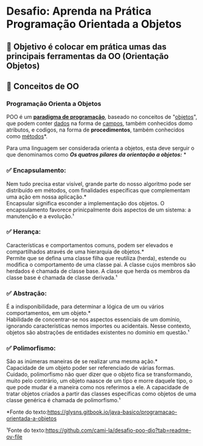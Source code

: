 # Desafio: Aprenda na Prática Programação Orientada a Objetos
## 💎 Objetivo é colocar em prática umas das principais ferramentas da OO (Orientação Objetos)

<h2> 👣 Conceitos de OO </h2>
<h3>Programação Orienta a Objetos</h3>
<p>POO é um <a href="https://pt.wikipedia.org/wiki/Paradigma_de_programa%C3%A7%C3%A3o"><strong>paradigma de programação</strong></a>, 
baseado no conceitos de "<a href="https://pt.wikipedia.org/wiki/Objeto_(ci%C3%AAncia_da_computa%C3%A7%C3%A3o)">objetos</a>", que podem conter
<a href="https://pt.wikipedia.org/wiki/Dados">dados</a> na forma de <a href="https://pt.wikipedia.org/wiki/Campo_(ci%C3%AAncia_da_computa%C3%A7%C3%A3o)">campos</a>, 
também conhecidos domo atributos, e codigos, na forma de <strong>procedimentos</strong>, também conhecidos como <a href="https://pt.wikipedia.org/wiki/M%C3%A9todo_(programa%C3%A7%C3%A3o)">métodos</a>*.
</p>
<p>
Para uma linguagem ser considerada orienta a objetos, esta deve serguir o que denominamos como <strong><i>Os quatros pilares da orientação a objetos:</i></strong>
*</p>
<h3>✅ Encapsulamento:</h3>
<p>
Nem tudo precisa estar visível, grande parte do nosso algoritmo pode ser distribuído em métodos, com finalidades específicas que complementam uma ação em nossa aplicação.*<br>
Encapsular significa esconder a implementação dos objetos. O encapsulamento favorece prinicpalmente dois aspectos de um sistema: a manutenção e a evolução.¹
</p>
<h3>✅ Herança:</h3>
<p>
Características e comportamentos comuns, podem ser elevados e compartilhados através de uma hierarquia de objetos.*<br>
Permite que se defina uma classe filha que reutiliza (herda), estende ou modifica o comportamento de uma classe pai. A classe cujos membros são herdados é chamada de classe base. A classe que herda os membros da classe base é chamada de classe derivada.¹
</p>
<h3>✅ Abstração:</h3>
<p>
É a indisponibilidade, para determinar a lógica de um ou vários comportamentos, em um objeto.*<br>
Habilidade de concentrar-se nos aspectos essenciais de um domínio, ignorando características nemos importes ou acidentais. Nesse contexto, objetos são abstrações de entidades existentes no domínio em questão.¹
</p>
<h3>✅ Polimorfismo:</h3>
<p>
São as inúmeras maneiras de se realizar uma mesma ação.*<br>
Capacidade de um objeto poder ser referenciado de várias formas. Cuidado, polimorfismo não quer dizer que o objeto fica se transformando, muito pelo contrário, um objeto naasce de um tipo e morre daquele tipo, o que pode mudar é a maneira como nos referimos a ele. A capacidade de tratar objetos criados a partir das classes específicas como objetos de uma classe genérica é chamada de polimorfismo.¹
</p>
<p>*Fonte do texto:<a href="https://glysns.gitbook.io/java-basico/programacao-orientada-a-objetos">https://glysns.gitbook.io/java-basico/programacao-orientada-a-objetos</a></p>
<p>¹Fonte do texto:<a href="https://github.com/cami-la/desafio-poo-dio?tab=readme-ov-file">https://github.com/cami-la/desafio-poo-dio?tab=readme-ov-file</a></p>